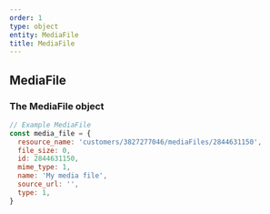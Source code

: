 ```yaml
---
order: 1
type: object
entity: MediaFile
title: MediaFile
---
```


## MediaFile

### The MediaFile object

```javascript
// Example MediaFile
const media_file = {
  resource_name: 'customers/3827277046/mediaFiles/2844631150',
  file_size: 0,
  id: 2844631150,
  mime_type: 1,
  name: 'My media file',
  source_url: '',
  type: 1,
}
```
